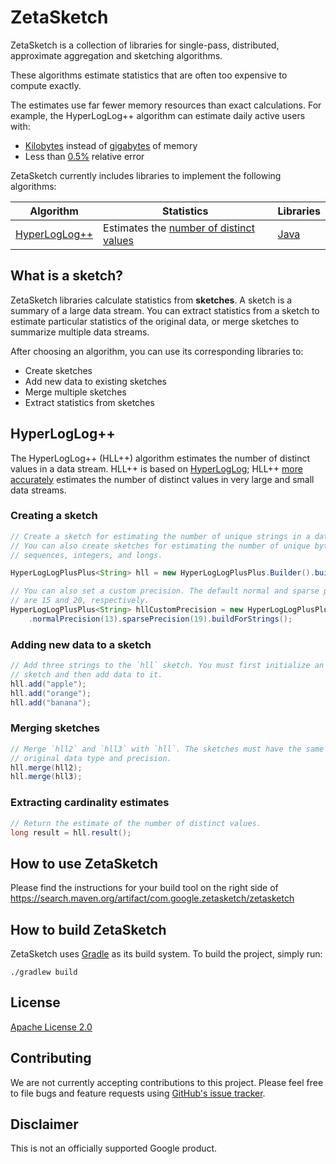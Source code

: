 <!--
    Licensed under the Apache License, Version 2.0 (the "License");
    you may not use this file except in compliance with the License.
    You may obtain a copy of the License at

        https://www.apache.org/licenses/LICENSE-2.0

    Unless required by applicable law or agreed to in writing, software
    distributed under the License is distributed on an "AS IS" BASIS,
    WITHOUT WARRANTIES OR CONDITIONS OF ANY KIND, either express or implied.
    See the License for the specific language governing permissions and
    limitations under the License.
-->

# ZetaSketch
ZetaSketch is a collection of libraries for single-pass, distributed,
approximate aggregation and sketching algorithms.

These algorithms estimate statistics that are often too expensive to compute
exactly.

The estimates use far fewer memory resources than exact calculations. For
example, the HyperLogLog++ algorithm can estimate daily active users with:

* [Kilobytes](https://cloud.google.com/bigquery/docs/reference/standard-sql/hll_functions) instead of [gigabytes](https://ai.google/research/pubs/pub40671) of memory
* Less than [0.5%](https://cloud.google.com/bigquery/docs/reference/standard-sql/hll_functions) relative error

ZetaSketch currently includes libraries to implement the following algorithms:

| Algorithm | Statistics | Libraries |
| --- | --- | --- |
| [HyperLogLog++](#hyperloglog) | Estimates the [number of distinct values](https://en.wikipedia.org/wiki/Count-distinct_problem) | [Java](https://github.com/google/zetasketch/blob/master/java/com/google/zetasketch/HyperLogLogPlusPlus.java) |

## What is a sketch?
ZetaSketch libraries calculate statistics from **sketches**. A sketch is a
summary of a large data stream. You can extract statistics from a sketch to
estimate particular statistics of the original data, or merge sketches to
summarize multiple data streams.

After choosing an algorithm, you can use its corresponding libraries to:

* Create sketches
* Add new data to existing sketches
* Merge multiple sketches
* Extract statistics from sketches

## HyperLogLog++
The HyperLogLog++ (HLL++) algorithm estimates the number of distinct values in a
data stream. HLL++ is based on
[HyperLogLog](https://en.wikipedia.org/wiki/HyperLogLog); HLL++
[more accurately](https://ai.google/research/pubs/pub40671) estimates the number
of distinct values in very large and small data streams.

### Creating a sketch

```java
// Create a sketch for estimating the number of unique strings in a data stream.
// You can also create sketches for estimating the number of unique byte
// sequences, integers, and longs.

HyperLogLogPlusPlus<String> hll = new HyperLogLogPlusPlus.Builder().buildForStrings();

// You can also set a custom precision. The default normal and sparse precisions
// are 15 and 20, respectively.
HyperLogLogPlusPlus<String> hllCustomPrecision = new HyperLogLogPlusPlus.Builder()
    .normalPrecision(13).sparsePrecision(19).buildForStrings();
```

### Adding new data to a sketch

```java
// Add three strings to the `hll` sketch. You must first initialize an empty
// sketch and then add data to it.
hll.add("apple");
hll.add("orange");
hll.add("banana");
```

### Merging sketches

```java
// Merge `hll2` and `hll3` with `hll`. The sketches must have the same
// original data type and precision.
hll.merge(hll2);
hll.merge(hll3);
```

### Extracting cardinality estimates

```java
// Return the estimate of the number of distinct values.
long result = hll.result();
```

## How to use ZetaSketch
Please find the instructions for your build tool on the right side of
https://search.maven.org/artifact/com.google.zetasketch/zetasketch

## How to build ZetaSketch
ZetaSketch uses [Gradle](https://gradle.org/) as its build system. To build the
project, simply run:

```
./gradlew build
```

## License
[Apache License 2.0](LICENSE)

## Contributing
We are not currently accepting contributions to this project. Please feel free
to file bugs and feature requests using
[GitHub's issue tracker](https://github.com/google/zetasketch/issues/new).

## Disclaimer
This is not an officially supported Google product.
